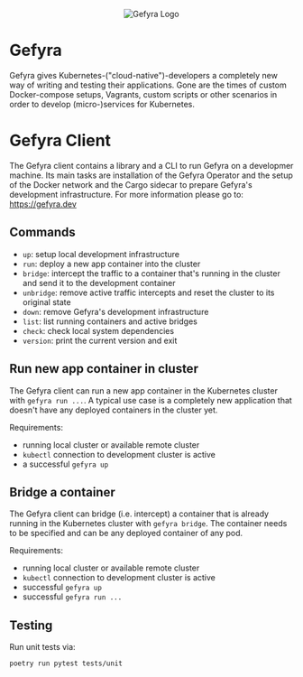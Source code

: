<p align="center">
  <img src="https://github.com/Schille/gefyra/raw/main/docs/static/img/logo.png" alt="Gefyra Logo"/>
</p>

# Gefyra
Gefyra gives Kubernetes-("cloud-native")-developers a completely new way of writing and testing their applications. 
Gone are the times of custom Docker-compose setups, Vagrants, custom scripts or other scenarios in order to develop (micro-)services
for Kubernetes.  

# Gefyra Client
The Gefyra client contains a library and a CLI to run Gefyra on a developmer machine. Its main tasks are installation of
the Gefyra Operator and the setup of the Docker network and the Cargo sidecar to prepare Gefyra's development 
infrastructure. For more information please go to: https://gefyra.dev

## Commands
- `up`: setup local development infrastructure
- `run`: deploy a new app container into the cluster
- `bridge`: intercept the traffic to a container that's running in the cluster and send it to the development container
- `unbridge`: remove active traffic intercepts and reset the cluster to its original state
- `down`: remove Gefyra's development infrastructure
- `list`: list running containers and active bridges
- `check`: check local system dependencies 
- `version`: print the current version and exit

## Run new app container in cluster
The Gefyra client can run a new app container in the Kubernetes cluster with `gefyra run ...`. 
A typical use case is a completely new application that doesn't have any deployed containers in the cluster yet.

Requirements:
- running local cluster or available remote cluster
- `kubectl` connection to development cluster is active
- a successful `gefyra up`

## Bridge a container
The Gefyra client can bridge (i.e. intercept) a container that is already running in the Kubernetes cluster with `gefyra bridge`.
The container needs to be specified and can be any deployed container of any pod.

Requirements:
- running local cluster or available remote cluster
- `kubectl` connection to development cluster is active
- successful `gefyra up`
- successful `gefyra run ...`


## Testing

Run unit tests via:

```sh
poetry run pytest tests/unit
```
